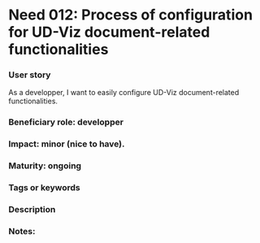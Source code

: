 # Need 012: Process of configuration for UD-Viz document-related functionalities 

### User story
As a developper, I want to easily configure UD-Viz document-related functionalities. 

### Beneficiary role: developper

### Impact: minor (nice to have).

### Maturity: ongoing


### Tags or keywords

### Description



### Notes:
